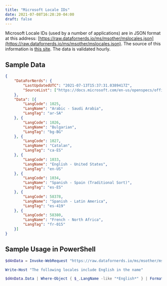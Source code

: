 ```yaml
---
title: "Microsoft Locale IDs"
date: 2021-07-08T16:28:20-04:00
draft: false
---
```


Microsoft Locale IDs (used by a number of applications) are in JSON format at this address: [https://raw.datafornerds.io/ms/msother/mslocales.json](https://raw.datafornerds.io/ms/msother/mslocales.json). The source of this information is [this site](https://docs.microsoft.com/en-us/openspecs/office_standards/ms-oe376/6c085406-a698-4e12-9d4d-c3b0ee3dbc4a). The data is validated hourly.

## Sample Data
```json
{
	"DataForNerds": {
		"LastUpdatedUTC": "2021-07-13T15:37:31.0389417Z",
		"SourceList": ["https://docs.microsoft.com/en-us/openspecs/office_standards/ms-oe376/6c085406-a698-4e12-9d4d-c3b0ee3dbc4a"]
	},
	"Data": [{
		"LangCode": 1025,
		"LangName": "Arabic - Saudi Arabia",
		"LangTag": "ar-SA"
	}, {
		"LangCode": 1026,
		"LangName": "Bulgarian",
		"LangTag": "bg-BG"
	}, {
		"LangCode": 1027,
		"LangName": "Catalan",
		"LangTag": "ca-ES"
	}, {
		"LangCode": 1033,
		"LangName": "English - United States",
		"LangTag": "en-US"
	}, {
		"LangCode": 1034,
		"LangName": "Spanish - Spain (Traditional Sort)",
		"LangTag": "es-ES"
	}, {
		"LangCode": 58378,
		"LangName": "Spanish - Latin America",
		"LangTag": "es-419"
	}, {
		"LangCode": 58380,
		"LangName": "French - North Africa",
		"LangTag": "fr-015"
	}]
}
```

## Sample Usage in PowerShell

```powershell
$d4nData = Invoke-WebRequest "https://raw.datafornerds.io/ms/msother/mslocales.json" | Select -ExpandProperty Content | ConvertFrom-Json

Write-Host "The following locales include English in the name"

$d4nData.Data | Where-Object { $_.LangName -like "*English*" } | Format-Table -AutoSize
```